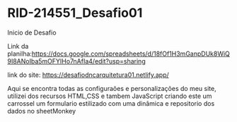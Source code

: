 # RID-214551_Desafio01
Inicio de Desafio

Link da planilha:https://docs.google.com/spreadsheets/d/18fOf1H3mGanpDUk8WiQ9I8ANoIba5mOFYIHo7nAfIa4/edit?usp=sharing

link do site: https://desafiodncarquitetura01.netlify.app/

Aqui se encontra todas as configuraões e personalizações do meu site,
utilizei dos recursos HTML,CSS e tambem JavaScript criando este um carrossel
um formulario estilizado com uma dinâmica e repositorio dos dados no sheetMonkey